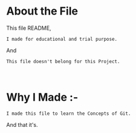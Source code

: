 # About the File

This file README,
```
I made for educational and trial purpose.
```

And

```
This file doesn't belong for this Project.
```
<br>

# Why I Made :-
```
I made this file to learn the Concepts of Git.
```

And that it's.
